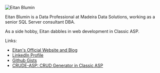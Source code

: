 ![Eitan Blumin](https://avatars1.githubusercontent.com/u/30114607?s=460&v=4)

Eitan Blumin is a Data Professional at Madeira Data Solutions, working as a senior SQL Server consultant DBA.

As a side hobby, Eitan dabbles in web development in Classic ASP.

Links:

- [Eitan's Official Website and Blog](https://www.eitanblumin.com)
- [LinkedIn Profile](https://www.linkedin.com/in/eitanblumin)
- [Github Gists](https://gist.github.com/EitanBlumin)
- [CRUDE-ASP: CRUD Generator in Classic ASP](https://git.eitanblumin.com/CRUDE-ASP/)

